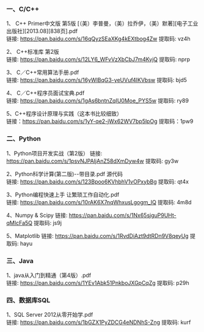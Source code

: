 ﻿### 一、C/C++
 1、 C++  Primer中文版  第5版 [（美）李普曼，（美）拉乔伊，（美）默著][电子工业出版社][2013.08][838页].pdf  
 链接: https://pan.baidu.com/s/16qQyzSEaXKg4kEXtbog4Zw 提取码: vz4h
 
 2、 C++标准库  第2版  
 链接: https://pan.baidu.com/s/12LY6_WFvVzXbCbJ7m4KvjQ 提取码: nprp
 
 3、 C／C++常用算法手册.pdf  
 链接: https://pan.baidu.com/s/16yWlBqG3-yeUVuf4IKVbsw 提取码: bjd5
 
 4、 C／C++程序员面试宝典.pdf  
 链接: https://pan.baidu.com/s/1gAs6bntnZqIU0Moe_PYS5w 提取码: ry89
 
 5、C++程序设计原理与实践（这本书比较细致）  
 链接：https://pan.baidu.com/s/1yY-qe2-jWx62WV7bp5lpOg 提取码：1pw9
 
 ### 二、Python
 1、Python项目开发实战（第2版）
 链接: https://pan.baidu.com/s/1psvNJPAIjAnZ58dXmDyw4w 提取码: gy3w
 
 2、Python科学计算(第二版)--带目录.pdf 源代码  
 链接: https://pan.baidu.com/s/123Bpoo6KVhbhV1vOPxybBg 提取码: qt4x
 
 3、Python编程快速上手 让繁琐工作自动化.pdf  
 链接: https://pan.baidu.com/s/10rAK6X7nqWhxusLgogm_IQ 提取码: 4m8d
 
 4、Numpy & Scipy
 链接: https://pan.baidu.com/s/1Nx65sjguP9UHt-qMIcFa5Q 提取码: js9j
 
 5、Matplotlib
 链接: https://pan.baidu.com/s/1RvdDiAzt9dtRDn9V8qeyUg 提取码: hayu
 
 ### 三、Java
 1、java从入门到精通（第4版）.pdf  
 链接: https://pan.baidu.com/s/1YEv1Abk51PnkboJXGpCqZg 提取码: p29h
 
 ### 四、数据库SQL
 1、SQL Server 2012从零开始学.pdf  
 链接: https://pan.baidu.com/s/1bGZX1PyZDCG4eNDNhS-Zng 提取码: kurf
 
 
